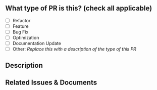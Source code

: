## What type of PR is this? (check all applicable)

* [ ] Refactor
* [ ] Feature
* [ ] Bug Fix
* [ ] Optimization
* [ ] Documentation Update
* [ ] Other: *Replace this with a description of the type of this PR*

## Description
<!--
  Document user-facing changes in this PR (for example: new config options, changed behavior).

  You can also motivate design decisions here.
-->

## Related Issues & Documents
<!-- For example: Fixes #1234, Closes #6789 -->
